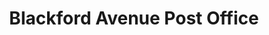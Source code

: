 ---
title: "Blackford Avenue Post Office"
url: /edinburgh/blackford-avenue-post-office/
shop: Zeitungen
---